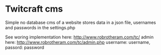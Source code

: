Twitcraft cms
=========

Simple no database cms of a website
stores data in a json file, usernames and passwords in the settings.php


See woring implementation here: http://www.robrotheram.com/tc/
admin here: http://www.robrotheram.com/tc/admin.php username: username, passord: password
